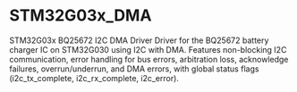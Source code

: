 # STM32G03x_DMA

STM32G03x BQ25672 I2C DMA Driver
Driver for the BQ25672 battery charger IC on STM32G030 using I2C with DMA. Features non-blocking I2C communication, error handling for bus errors, arbitration loss, acknowledge failures, overrun/underrun, and DMA errors, with global status flags (i2c_tx_complete, i2c_rx_complete, i2c_error).